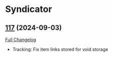 # Syndicator

## [117](https://github.com/Baganator/Syndicator/tree/117) (2024-09-03)
[Full Changelog](https://github.com/Baganator/Syndicator/compare/116...117) 

- Tracking: Fix item links stored for void storage  
